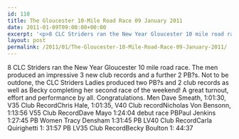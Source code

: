```yaml
---
id: 110
title: The Gloucester 10-Mile Road Race 09 January 2011
date: 2011-01-09T09:00:00+00:00
excerpt: '<p>8 CLC Striders ran the New Year Gloucester 10 mile road race. The men produced an impressive 3 new club records and a further 2 PB?s. Not to be outdone, the CLC Striders Ladies produced two PB?s and 2 club records as well as Becky completing her second race of the weekend! A great turnout, effort and performance by all. Congratulations. Men Dave Smeath, 1:01:30, V35 Club RecordChris Hale, 1:01:35, V40 Club recordNicholas Von Bensonn, 1:13:56 V55 Club RecordDave Mayo 1:24:04 debut race PBPaul Jenkins 1:27:45 PB Women Tracy Densham 1:31:45 PB LV40 Club RecordCarla Quirighetti 1: 31:57 PB LV35 Club RecordBecky Boulton 1: 44:37</p>'
layout: post
permalink: /2011/01/The-Gloucester-10-Mile-Road-Race-09-January-2011/
---
```

8 CLC Striders ran the New Year Gloucester 10 mile road race. The men produced an impressive 3 new club records and a further 2 PB?s. Not to be outdone, the CLC Striders Ladies produced two PB?s and 2 club records as well as Becky completing her second race of the weekend! A great turnout, effort and performance by all. Congratulations. Men Dave Smeath, 1:01:30, V35 Club RecordChris Hale, 1:01:35, V40 Club recordNicholas Von Bensonn, 1:13:56 V55 Club RecordDave Mayo 1:24:04 debut race PBPaul Jenkins 1:27:45 PB Women Tracy Densham 1:31:45 PB LV40 Club RecordCarla Quirighetti 1: 31:57 PB LV35 Club RecordBecky Boulton 1: 44:37